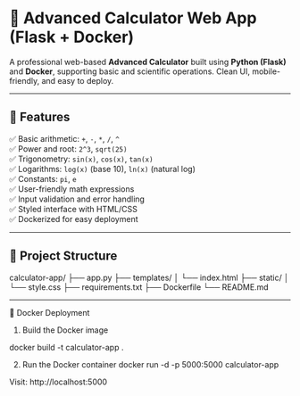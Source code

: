 # 🧮 Advanced Calculator Web App (Flask + Docker)

A professional web-based **Advanced Calculator** built using **Python (Flask)** and **Docker**, supporting basic and scientific operations. Clean UI, mobile-friendly, and easy to deploy.

---

## 🚀 Features

✅ Basic arithmetic: `+`, `-`, `*`, `/`, `^`  
✅ Power and root: `2^3`, `sqrt(25)`  
✅ Trigonometry: `sin(x)`, `cos(x)`, `tan(x)`  
✅ Logarithms: `log(x)` (base 10), `ln(x)` (natural log)  
✅ Constants: `pi`, `e`  
✅ User-friendly math expressions  
✅ Input validation and error handling  
✅ Styled interface with HTML/CSS  
✅ Dockerized for easy deployment

---

## 📁 Project Structure

calculator-app/
├── app.py
├── templates/
│ └── index.html
├── static/
│ └── style.css
├── requirements.txt
├── Dockerfile
└── README.md

---

🐳 Docker Deployment
1. Build the Docker image

docker build -t calculator-app .

2. Run the Docker container
docker run -d -p 5000:5000 calculator-app

Visit: http://localhost:5000

